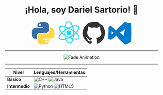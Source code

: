 <div align="center">

# ¡Hola, soy Dariel Sartorio! 👾 


  <img src="./assets/python.gif" alt="Python" width="80"/>
  <img src="./assets/react.gif" alt="React" width="80"/>
  <img src="./assets/github.gif" alt="Github" width="80"/>
  <img src="./assets/vscode.gif" alt="Vscode" width="80"/>



---



![Fade Animation](https://readme-typing-svg.herokuapp.com?font=Orbitron&size=28&duration=2500&pause=1000&color=00F0FF&center=true&vCenter=true&repeat=true&width=600&lines=Desarrollador+Junior+%F0%9F%91%BE;Game+Dev+%F0%9F%8E%AE;Web+Dev+%F0%9F%92%BB)




---

| **Nivel**     | **Lenguajes/Herramientas** |
|---------------|-----------------------------|
| **Básico**    | ![C++](https://img.shields.io/badge/C%2B%2B-00599C?style=for-the-badge&logo=c%2B%2B&logoColor=white) ![Java](https://img.shields.io/badge/Java-ED8B00?style=for-the-badge&logo=openjdk&logoColor=black) |
| **Intermedio**| ![Python](https://img.shields.io/badge/Python-3776AB?style=for-the-badge&logo=python&logoColor=white) ![HTML5](https://img.shields.io/badge/HTML5-E34F26?style=for-the-badge&logo=html5&logoColor=white) |

</div>